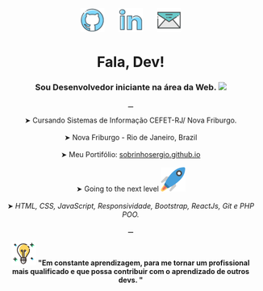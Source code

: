 <p align= "center"><a href="github.com/SobrinhoSergio"><img src="imagens/meu_github.png" alt="meu github"></a> &nbsp; &nbsp; &nbsp; <a href="http://linkedin.com/in/sobrinhosergio"><img src="imagens/meu_linkedin.png" alt="meu linkedin"></a> &nbsp; &nbsp; &nbsp; <a href="mailto:sobrinhosergio00@gmail.com"><img src="imagens/meu_email.png" alt="meu email"></a> </p>

<h1 align="center"> Fala, Dev! </h1>
<h3 align="center"> Sou Desenvolvedor iniciante na área da Web. <img src="https://github.com/SobrinhoSergio/SobrinhoSergio/tree/master/imagens/web.png"></h3>
<p align="center">⚊</p>

<p align="center">
    ➤ Cursando Sistemas de Informação CEFET-RJ/ Nova Friburgo. <br>
    <br>
    ➤ Nova Friburgo - Rio de Janeiro, Brazil <br>
    <br>
    ➤ Meu Portifólio: <a href="sobrinhosergio.github.io">sobrinhosergio.github.io</a><br>
    <br>
    ➤ Going to the next level <img src="imagens/foguete01.png"><br>
    <br>
    ➤ <i>HTML, CSS, JavaScript, Responsividade, Bootstrap, ReactJs, Git e PHP POO.</i>
</p>

<p align="center">⚊</p>
<p align="center"> <img src="imagens/ideia.png"> <strong> "Em constante aprendizagem, para me tornar um profissional mais qualificado e que possa contribuir com o aprendizado de outros devs. "</strong> </p> 

 
